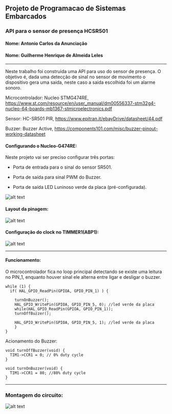 ## Projeto de Programacao de Sistemas Embarcados
### API para o sensor de presença HCSR501
#### Nome: Antonio Carlos da Anunciação
#### Nome: Guilherme Henrique de Almeida Leles
---

  Neste trabalho foi construida uma API para uso do sensor de presença. O objetivo é, dada uma detecção de sinal no sensor de movimento o dispositivo gera uma saida, neste caso a saida escolhida foi um alarme sonoro.
  
  Microcontrolador: Nucleo STMG474RE, https://www.st.com/resource/en/user_manual/dm00556337-stm32g4-nucleo-64-boards-mb1367-stmicroelectronics.pdf
  
  Sensor: HC-SR501 PIR, https://www.epitran.it/ebayDrive/datasheet/44.pdf
  
  Buzzer: Buzzer Active, https://components101.com/misc/buzzer-pinout-working-datasheet


#### Configurando o Nucleo-G474RE:

Neste projeto vai ser preciso configurar três portas:

- Porta de entrada para o sinal do sensor SR501.

- Porta de saída para sinal PWM do Buzzer.

- Porta de saída LED Luninoso verde da placa (pré-configurada).

![alt text](https://github.com/antonioanunciacao/Programa-o-de-Sistemas-Embarcados/blob/main/API_PIR_HCSR501/imagens/GPIOPORT.PNG?raw=true)


#### Layout da pinagem:

![alt text](https://github.com/antonioanunciacao/Programa-o-de-Sistemas-Embarcados/blob/main/API_PIR_HCSR501/imagens/pinout.PNG?raw=true)

#### Configuração do clock no TIMMER1(ABP1):

![alt text](https://github.com/antonioanunciacao/Programa-o-de-Sistemas-Embarcados/blob/main/API_PIR_HCSR501/imagens/CLOCK_TREE.PNG?raw=true)

---
#### Funcionamento:

O microcontrolador fica no loop principal detectando se existe uma leitura no PIN_1, enquanto houver sinal ele alterna entre ligar e desligar o buzzer.

    while (1) {
      if( HAL_GPIO_ReadPin(GPIOA, GPIO_PIN_1) ) {

        turnOnBuzzer();
        HAL_GPIO_WritePin(GPIOA, GPIO_PIN_5, 0); //led verde da placa
        while(HAL_GPIO_ReadPin(GPIOA, GPIO_PIN_1));
        turnOffBuzzer();

        HAL_GPIO_WritePin(GPIOA, GPIO_PIN_5, 1); //led verde da placa
        }
    }

Acionamento do Buzzer:

    void turnOffBuzzer(void) {
      TIM1->CCR1 = 0; // 0% duty cycle
    }

    void turnOnBuzzer(void) {
      TIM1->CCR1 = 80; //80% duty cycle
    }

---
### Montagem do circuito:

![alt text](https://github.com/antonioanunciacao/Programa-o-de-Sistemas-Embarcados/blob/main/API_PIR_HCSR501/imagens/montagem.png?raw=true)
